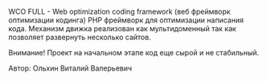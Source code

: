 WCO FULL - Web optimization coding framework (веб фреймворк оптимизации  кодинга)
PHP фреймворк для оптимизации написания кода. Механизм движка реализован  как мультидоменный так как позволяет развернуть несколько сайтов.

Внимание! Проект на начальном этапе код еще сырой и не стабильный.

Автор: Ольхин Виталий Валерьевич
